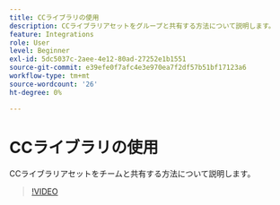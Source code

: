 ```yaml
---
title: CCライブラリの使用
description: CCライブラリアセットをグループと共有する方法について説明します。
feature: Integrations
role: User
level: Beginner
exl-id: 5dc5037c-2aee-4e12-80ad-27252e1b1551
source-git-commit: e39efe0f7afc4e3e970ea7f2df57b51bf17123a6
workflow-type: tm+mt
source-wordcount: '26'
ht-degree: 0%

---
```


# CCライブラリの使用

CCライブラリアセットをチームと共有する方法について説明します。

>[!VIDEO](https://video.tv.adobe.com/v/3420227?quality=12&learn=on&hidetitle=true)
